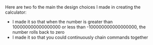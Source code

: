 Here are two fo the main the design choices I made in creating the calculator: 
- I made it so that when the number is greater than 100000000000000000 or less than -100000000000000000, the number rolls back to zero
- I made it so that you could continuously chain commands together